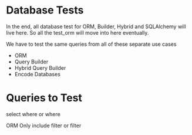 # Database Tests

In the end, all database test for ORM, Builder, Hybrid and SQLAlchemy will live here.
So all the test_orm will move into here eventually.





We have to test the same queries from all of these separate use cases

* ORM
* Query Builder
* Hybrid Query Builder
* Encode Databases


# Queries to Test

select
where
or where


ORM Only
include
filter
or filter
